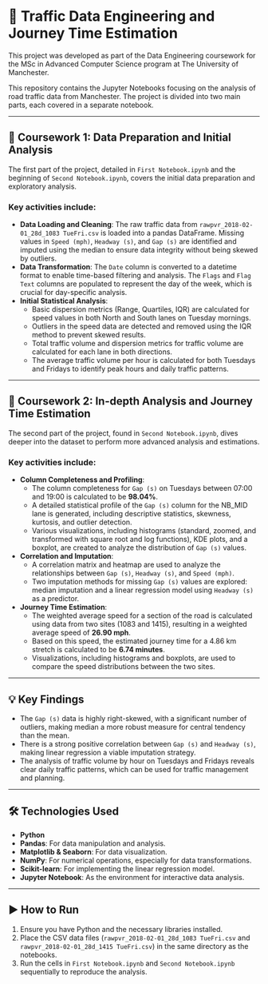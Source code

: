 # 🚗 Traffic Data Engineering and Journey Time Estimation
This project was developed as part of the Data Engineering coursework for the MSc in Advanced Computer Science program at The University of Manchester.

This repository contains the Jupyter Notebooks focusing on the analysis of road traffic data from Manchester. The project is divided into two main parts, each covered in a separate notebook.

---

## 📙 Coursework 1: Data Preparation and Initial Analysis

The first part of the project, detailed in `First Notebook.ipynb` and the beginning of `Second Notebook.ipynb`, covers the initial data preparation and exploratory analysis.

### Key activities include:
* **Data Loading and Cleaning**: The raw traffic data from `rawpvr_2018-02-01_28d_1083 TueFri.csv` is loaded into a pandas DataFrame. Missing values in `Speed (mph)`, `Headway (s)`, and `Gap (s)` are identified and imputed using the median to ensure data integrity without being skewed by outliers.
* **Data Transformation**: The `Date` column is converted to a datetime format to enable time-based filtering and analysis. The `Flags` and `Flag Text` columns are populated to represent the day of the week, which is crucial for day-specific analysis.
* **Initial Statistical Analysis**:
    * Basic dispersion metrics (Range, Quartiles, IQR) are calculated for speed values in both North and South lanes on Tuesday mornings.
    * Outliers in the speed data are detected and removed using the IQR method to prevent skewed results.
    * Total traffic volume and dispersion metrics for traffic volume are calculated for each lane in both directions.
    * The average traffic volume per hour is calculated for both Tuesdays and Fridays to identify peak hours and daily traffic patterns.

---

## 📗 Coursework 2: In-depth Analysis and Journey Time Estimation

The second part of the project, found in `Second Notebook.ipynb`, dives deeper into the dataset to perform more advanced analysis and estimations.

### Key activities include:
* **Column Completeness and Profiling**:
    * The column completeness for `Gap (s)` on Tuesdays between 07:00 and 19:00 is calculated to be **98.04%**.
    * A detailed statistical profile of the `Gap (s)` column for the NB_MID lane is generated, including descriptive statistics, skewness, kurtosis, and outlier detection.
    * Various visualizations, including histograms (standard, zoomed, and transformed with square root and log functions), KDE plots, and a boxplot, are created to analyze the distribution of `Gap (s)` values.
* **Correlation and Imputation**:
    * A correlation matrix and heatmap are used to analyze the relationships between `Gap (s)`, `Headway (s)`, and `Speed (mph)`.
    * Two imputation methods for missing `Gap (s)` values are explored: median imputation and a linear regression model using `Headway (s)` as a predictor.
* **Journey Time Estimation**:
    * The weighted average speed for a section of the road is calculated using data from two sites (1083 and 1415), resulting in a weighted average speed of **26.90 mph**.
    * Based on this speed, the estimated journey time for a 4.86 km stretch is calculated to be **6.74 minutes**.
    * Visualizations, including histograms and boxplots, are used to compare the speed distributions between the two sites.

---

## 💡 Key Findings

* The `Gap (s)` data is highly right-skewed, with a significant number of outliers, making median a more robust measure for central tendency than the mean.
* There is a strong positive correlation between `Gap (s)` and `Headway (s)`, making linear regression a viable imputation strategy.
* The analysis of traffic volume by hour on Tuesdays and Fridays reveals clear daily traffic patterns, which can be used for traffic management and planning.

---

## 🛠️ Technologies Used

* **Python**
* **Pandas**: For data manipulation and analysis.
* **Matplotlib & Seaborn**: For data visualization.
* **NumPy**: For numerical operations, especially for data transformations.
* **Scikit-learn**: For implementing the linear regression model.
* **Jupyter Notebook**: As the environment for interactive data analysis.

---

## ▶️ How to Run

1.  Ensure you have Python and the necessary libraries installed.
2.  Place the CSV data files (`rawpvr_2018-02-01_28d_1083 TueFri.csv` and `rawpvr_2018-02-01_28d_1415 TueFri.csv`) in the same directory as the notebooks.
3.  Run the cells in `First Notebook.ipynb` and `Second Notebook.ipynb` sequentially to reproduce the analysis.
